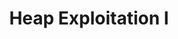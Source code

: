 ---
credit:
- Joseph Ravichandran
featured: false
location: Zoom
recording: ''
slides: heap_i.pdf
tags:
- pwn
- heap exploitation
- libc
- malloc
- memory leaks
- use after free
- double free
- heap spray
- in-depth
time_close: ''
time_start: 2021-01-28T18:00:00.000000-06:00
title: Heap Exploitation I
week_number: 0
---